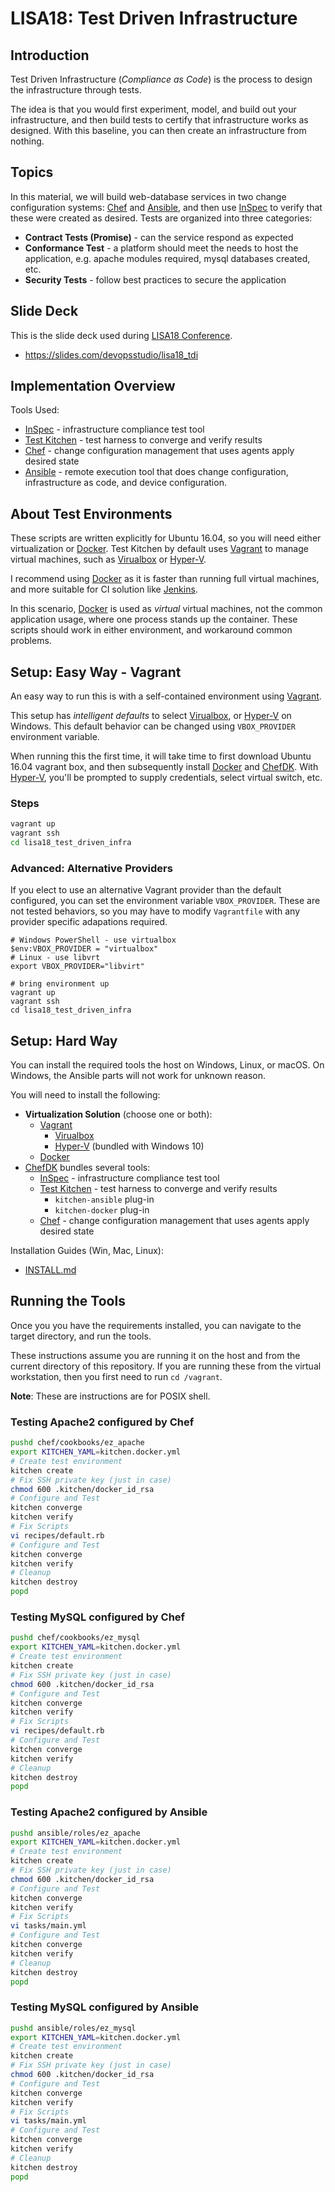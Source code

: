 # **LISA18: Test Driven Infrastructure**

## **Introduction**

Test Driven Infrastructure (_Compliance as Code_) is the process to design the infrastructure through tests.  

The idea is that you would first experiment, model, and build out your infrastructure, and then build tests to certify that infrastructure works as designed. With this baseline, you can then create an infrastructure from nothing.

## **Topics**

In this material, we will build web-database services in two change configuration systems: [Chef](https://www.chef.io/chef/) and [Ansible](https://www.ansible.com/), and then use [InSpec](https://www.inspec.io/) to verify that these were created as desired.  Tests are organized into three categories:

* **Contract Tests (Promise)** - can the service respond as expected
* **Conformance Test** - a platform should meet the needs to host the application, e.g. apache modules required, mysql databases created, etc.
* **Security Tests** - follow best practices to secure the application

## **Slide Deck**

This is the slide deck used during [LISA18 Conference](https://www.usenix.org/conference/lisa18).

* https://slides.com/devopsstudio/lisa18_tdi

## **Implementation Overview**

Tools Used:
 * [InSpec](https://www.inspec.io/) - infrastructure compliance test tool
 * [Test Kitchen](https://kitchen.ci/) - test harness to converge and verify results
 * [Chef](https://www.chef.io/chef/) - change configuration management that uses agents apply desired state
 * [Ansible](https://www.ansible.com/) - remote execution tool that does change configuration, infrastructure as code, and device configuration.

## **About Test Environments**

These scripts are written explicitly for Ubuntu 16.04, so you will need either virtualization or [Docker](https://www.docker.com/).   Test Kitchen by default uses [Vagrant](https://www.vagrantup.com/) to manage virtual machines, such as [Virualbox](https://www.virtualbox.org/) or [Hyper-V](https://en.wikipedia.org/wiki/Hyper-V).  

I recommend using [Docker](https://www.docker.com/) as it is faster than running full virtual machines, and more suitable for CI solution like [Jenkins](https://jenkins.io/).

In this scenario, [Docker](https://www.docker.com/) is used as _virtual_ virtual machines, not the common application usage, where one process stands up the container.  These scripts should work in either environment, and workaround common problems.

## **Setup: Easy Way - Vagrant**

An easy way to run this is with a self-contained environment using  [Vagrant](http://vagrantup.com/).

This setup has _intelligent defaults_ to select [Virualbox](https://www.virtualbox.org/), or [Hyper-V](https://en.wikipedia.org/wiki/Hyper-V) on Windows.  This default behavior can be changed using `VBOX_PROVIDER` environment variable.

When running this the first time, it will take time to first download Ubuntu 16.04 vagrant box, and then subsequently install [Docker](https://www.docker.com/) and [ChefDK](https://downloads.chef.io/chefdk/). With [Hyper-V](https://en.wikipedia.org/wiki/Hyper-V), you'll be prompted to supply credentials, select virtual switch, etc.

### **Steps**

```bash
vagrant up
vagrant ssh
cd lisa18_test_driven_infra
```

### **Advanced: Alternative Providers**

If you elect to use an alternative Vagrant provider than the default configured, you can set the environment variable `VBOX_PROVIDER`.  These are not tested behaviors, so you may have to modify `Vagrantfile` with any provider specific adapations required.

```shell
# Windows PowerShell - use virtualbox
$env:VBOX_PROVIDER = "virtualbox"
# Linux - use libvrt
export VBOX_PROVIDER="libvirt"

# bring environment up
vagrant up
vagrant ssh
cd lisa18_test_driven_infra
```

## **Setup: Hard Way**

You can install the required tools the host on Windows, Linux, or macOS.  On Windows, the Ansible parts will not work for unknown reason.

You will need to install the following:

* **Virtualization Solution** (choose one or both):
    * [Vagrant](https://www.vagrantup.com/)
      * [Virualbox](https://www.virtualbox.org/)
      * [Hyper-V](https://en.wikipedia.org/wiki/Hyper-V) (bundled with Windows 10)
    * [Docker](https://www.docker.com/)
* [ChefDK](https://downloads.chef.io/chefdk/) bundles several tools:
    * [InSpec](https://www.inspec.io/) - infrastructure compliance test tool
    * [Test Kitchen](https://kitchen.ci/) - test harness to converge and verify results
        * `kitchen-ansible` plug-in
        * `kitchen-docker` plug-in
    * [Chef](https://www.chef.io/chef/) - change configuration management that uses agents apply desired state

Installation Guides (Win, Mac, Linux):
  * [INSTALL.md](INSTALL.md)    

## **Running the Tools**

Once you you have the requirements installed, you can navigate to the target directory, and run the tools.

These instructions assume you are running it on the host and from the current directory of this repository.  If you are running these from the virtual workstation, then you first need to run `cd /vagrant`.

**Note**: These are instructions are for POSIX shell.

### **Testing Apache2 configured by Chef**

```bash
pushd chef/cookbooks/ez_apache
export KITCHEN_YAML=kitchen.docker.yml
# Create test environment
kitchen create
# Fix SSH private key (just in case)
chmod 600 .kitchen/docker_id_rsa
# Configure and Test
kitchen converge
kitchen verify
# Fix Scripts
vi recipes/default.rb
# Configure and Test
kitchen converge
kitchen verify
# Cleanup
kitchen destroy
popd
```

### **Testing MySQL configured by Chef**

```bash
pushd chef/cookbooks/ez_mysql
export KITCHEN_YAML=kitchen.docker.yml
# Create test environment
kitchen create
# Fix SSH private key (just in case)
chmod 600 .kitchen/docker_id_rsa
# Configure and Test
kitchen converge
kitchen verify
# Fix Scripts
vi recipes/default.rb
# Configure and Test
kitchen converge
kitchen verify
# Cleanup
kitchen destroy
popd
```

### **Testing Apache2 configured by Ansible**

```bash
pushd ansible/roles/ez_apache
export KITCHEN_YAML=kitchen.docker.yml
# Create test environment
kitchen create
# Fix SSH private key (just in case)
chmod 600 .kitchen/docker_id_rsa
# Configure and Test
kitchen converge
kitchen verify
# Fix Scripts
vi tasks/main.yml
# Configure and Test
kitchen converge
kitchen verify
# Cleanup
kitchen destroy
popd
```

### **Testing MySQL configured by Ansible**

```bash
pushd ansible/roles/ez_mysql
export KITCHEN_YAML=kitchen.docker.yml
# Create test environment
kitchen create
# Fix SSH private key (just in case)
chmod 600 .kitchen/docker_id_rsa
# Configure and Test
kitchen converge
kitchen verify
# Fix Scripts
vi tasks/main.yml
# Configure and Test
kitchen converge
kitchen verify
# Cleanup
kitchen destroy
popd
```
